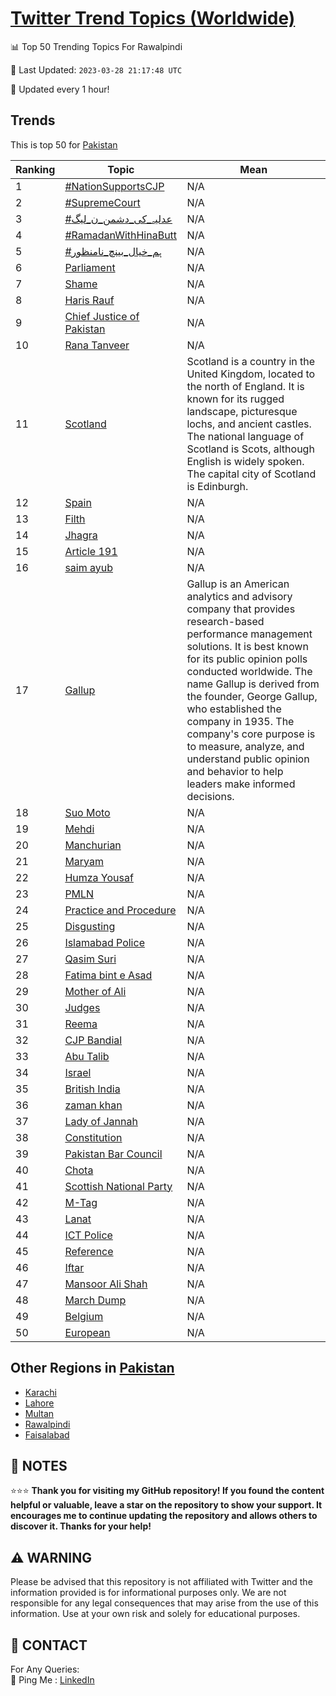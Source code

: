 [Twitter Trend Topics (Worldwide)](https://github.com/ErcinDedeoglu/Twitter-Trend-Topics)
==========


📊 Top 50 Trending Topics For Rawalpindi

📆 Last Updated: `2023-03-28 21:17:48 UTC`

🔧 Updated every 1 hour!


## Trends

This is top 50 for [Pakistan](</Pakistan>)

| Ranking | Topic | Mean |
| ------- | ------------ | ------------ |
| 1 | [#NationSupportsCJP](http://twitter.com/search?q=%23NationSupportsCJP) | N/A |
| 2 | [#SupremeCourt](http://twitter.com/search?q=%23SupremeCourt) | N/A |
| 3 | [#عدلیہ_کی_دشمن_ن_لیگ](http://twitter.com/search?q=%23%d8%b9%d8%af%d9%84%db%8c%db%81_%da%a9%db%8c_%d8%af%d8%b4%d9%85%d9%86_%d9%86_%d9%84%db%8c%da%af) | N/A |
| 4 | [#RamadanWithHinaButt](http://twitter.com/search?q=%23RamadanWithHinaButt) | N/A |
| 5 | [#ہم_خیال_بینچ_نامنظور](http://twitter.com/search?q=%23%db%81%d9%85_%d8%ae%db%8c%d8%a7%d9%84_%d8%a8%db%8c%d9%86%da%86_%d9%86%d8%a7%d9%85%d9%86%d8%b8%d9%88%d8%b1) | N/A |
| 6 | [Parliament](http://twitter.com/search?q=Parliament) | N/A |
| 7 | [Shame](http://twitter.com/search?q=Shame) | N/A |
| 8 | [Haris Rauf](http://twitter.com/search?q=Haris+Rauf) | N/A |
| 9 | [Chief Justice of Pakistan](http://twitter.com/search?q=Chief+Justice+of+Pakistan) | N/A |
| 10 | [Rana Tanveer](http://twitter.com/search?q=Rana+Tanveer) | N/A |
| 11 | [Scotland](http://twitter.com/search?q=Scotland) | Scotland is a country in the United Kingdom, located to the north of England. It is known for its rugged landscape, picturesque lochs, and ancient castles. The national language of Scotland is Scots, although English is widely spoken. The capital city of Scotland is Edinburgh. |
| 12 | [Spain](http://twitter.com/search?q=Spain) | N/A |
| 13 | [Filth](http://twitter.com/search?q=Filth) | N/A |
| 14 | [Jhagra](http://twitter.com/search?q=Jhagra) | N/A |
| 15 | [Article 191](http://twitter.com/search?q=Article+191) | N/A |
| 16 | [saim ayub](http://twitter.com/search?q=saim+ayub) | N/A |
| 17 | [Gallup](http://twitter.com/search?q=Gallup) | Gallup is an American analytics and advisory company that provides research-based performance management solutions. It is best known for its public opinion polls conducted worldwide. The name Gallup is derived from the founder, George Gallup, who established the company in 1935. The company's core purpose is to measure, analyze, and understand public opinion and behavior to help leaders make informed decisions. |
| 18 | [Suo Moto](http://twitter.com/search?q=Suo+Moto) | N/A |
| 19 | [Mehdi](http://twitter.com/search?q=Mehdi) | N/A |
| 20 | [Manchurian](http://twitter.com/search?q=Manchurian) | N/A |
| 21 | [Maryam](http://twitter.com/search?q=Maryam) | N/A |
| 22 | [Humza Yousaf](http://twitter.com/search?q=Humza+Yousaf) | N/A |
| 23 | [PMLN](http://twitter.com/search?q=PMLN) | N/A |
| 24 | [Practice and Procedure](http://twitter.com/search?q=Practice+and+Procedure) | N/A |
| 25 | [Disgusting](http://twitter.com/search?q=Disgusting) | N/A |
| 26 | [Islamabad Police](http://twitter.com/search?q=Islamabad+Police) | N/A |
| 27 | [Qasim Suri](http://twitter.com/search?q=Qasim+Suri) | N/A |
| 28 | [Fatima bint e Asad](http://twitter.com/search?q=Fatima+bint+e+Asad) | N/A |
| 29 | [Mother of Ali](http://twitter.com/search?q=Mother+of+Ali) | N/A |
| 30 | [Judges](http://twitter.com/search?q=Judges) | N/A |
| 31 | [Reema](http://twitter.com/search?q=Reema) | N/A |
| 32 | [CJP Bandial](http://twitter.com/search?q=CJP+Bandial) | N/A |
| 33 | [Abu Talib](http://twitter.com/search?q=Abu+Talib) | N/A |
| 34 | [Israel](http://twitter.com/search?q=Israel) | N/A |
| 35 | [British India](http://twitter.com/search?q=British+India) | N/A |
| 36 | [zaman khan](http://twitter.com/search?q=zaman+khan) | N/A |
| 37 | [Lady of Jannah](http://twitter.com/search?q=Lady+of+Jannah) | N/A |
| 38 | [Constitution](http://twitter.com/search?q=Constitution) | N/A |
| 39 | [Pakistan Bar Council](http://twitter.com/search?q=Pakistan+Bar+Council) | N/A |
| 40 | [Chota](http://twitter.com/search?q=Chota) | N/A |
| 41 | [Scottish National Party](http://twitter.com/search?q=Scottish+National+Party) | N/A |
| 42 | [M-Tag](http://twitter.com/search?q=M-Tag) | N/A |
| 43 | [Lanat](http://twitter.com/search?q=Lanat) | N/A |
| 44 | [ICT Police](http://twitter.com/search?q=ICT+Police) | N/A |
| 45 | [Reference](http://twitter.com/search?q=Reference) | N/A |
| 46 | [Iftar](http://twitter.com/search?q=Iftar) | N/A |
| 47 | [Mansoor Ali Shah](http://twitter.com/search?q=Mansoor+Ali+Shah) | N/A |
| 48 | [March Dump](http://twitter.com/search?q=March+Dump) | N/A |
| 49 | [Belgium](http://twitter.com/search?q=Belgium) | N/A |
| 50 | [European](http://twitter.com/search?q=European) | N/A |



## Other Regions in [Pakistan](</Pakistan>)

* [Karachi](</Pakistan/Karachi.md>)
* [Lahore](</Pakistan/Lahore.md>)
* [Multan](</Pakistan/Multan.md>)
* [Rawalpindi](</Pakistan/Rawalpindi.md>)
* [Faisalabad](</Pakistan/Faisalabad.md>)



## 📝 NOTES

⭐⭐⭐ **Thank you for visiting my GitHub repository! If you found the content helpful or valuable, leave a star on the repository to show your support. It encourages me to continue updating the repository and allows others to discover it. Thanks for your help!**


## ⚠️ WARNING

Please be advised that this repository is not affiliated with Twitter and the information provided is for informational purposes only. We are not responsible for any legal consequences that may arise from the use of this information. Use at your own risk and solely for educational purposes.


## 📨 CONTACT

 For Any Queries:  
            🏓 Ping Me : [LinkedIn](https://www.linkedin.com/in/ercindedeoglu/)
